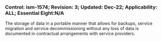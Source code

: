 ### Control: ism-1574; Revision: 3; Updated: Dec-22; Applicability: ALL; Essential Eight:N/A
<p>The storage of data in a portable manner that allows for backups, service migration and service decommissioning without any loss of data is documented in contractual arrangements with service providers.</p>